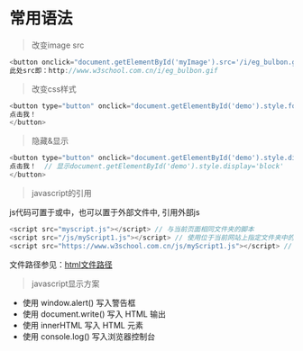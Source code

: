 # 常用语法

> 改变image src

```javascript
<button onclick="document.getElementById('myImage').src='/i/eg_bulbon.gif'">开灯</button>
此处src即：http://www.w3school.com.cn/i/eg_bulbon.gif
```

> 改变css样式

```javascript
<button type="button" onclick="document.getElementById('demo').style.fontSize='35px'">
点击我！
</button>
```

> 隐藏&显示

```javascript
<button type="button" onclick="document.getElementById('demo').style.display='none'">
点击我！  // 显示document.getElementById('demo').style.display='block'
</button>
```

> javascript的引用

js代码可置于<head></head>或<body></body>中，也可以置于外部文件中, 引用外部js
```javascript
<script src="myscript.js"></script> // 与当前页面相同文件夹的脚本
<script src="/js/myScript1.js"></script> // 使用位于当前网站上指定文件夹中的脚本
<script src="https://www.w3school.com.cn/js/myScript1.js"></script> // 可通过完整的 URL 或相对于当前网页的路径引用外部脚本
```
文件路径参见：[html文件路径](http://www.w3school.com.cn/html/html_filepaths.asp)

> javascript显示方案

- 使用 window.alert() 写入警告框
- 使用 document.write() 写入 HTML 输出
- 使用 innerHTML 写入 HTML 元素
- 使用 console.log() 写入浏览器控制台


